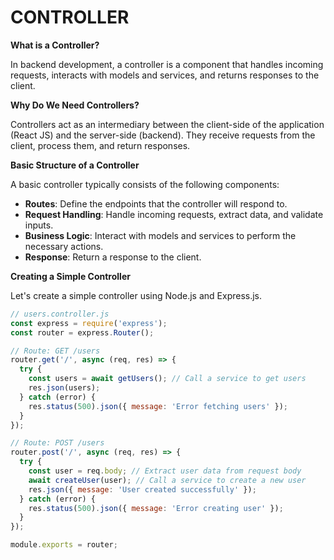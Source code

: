 # CONTROLLER

**What is a Controller?**

In backend development, a controller is a component that handles incoming requests, interacts with models and services, and returns responses to the client.

**Why Do We Need Controllers?**

Controllers act as an intermediary between the client-side of the application (React JS) and the server-side (backend). They receive requests from the client, process them, and return responses.

**Basic Structure of a Controller**

A basic controller typically consists of the following components:

* **Routes**: Define the endpoints that the controller will respond to.
* **Request Handling**: Handle incoming requests, extract data, and validate inputs.
* **Business Logic**: Interact with models and services to perform the necessary actions.
* **Response**: Return a response to the client.

**Creating a Simple Controller**

Let's create a simple controller using Node.js and Express.js.

```javascript
// users.controller.js
const express = require('express');
const router = express.Router();

// Route: GET /users
router.get('/', async (req, res) => {
  try {
    const users = await getUsers(); // Call a service to get users
    res.json(users);
  } catch (error) {
    res.status(500).json({ message: 'Error fetching users' });
  }
});

// Route: POST /users
router.post('/', async (req, res) => {
  try {
    const user = req.body; // Extract user data from request body
    await createUser(user); // Call a service to create a new user
    res.json({ message: 'User created successfully' });
  } catch (error) {
    res.status(500).json({ message: 'Error creating user' });
  }
});

module.exports = router;
```
